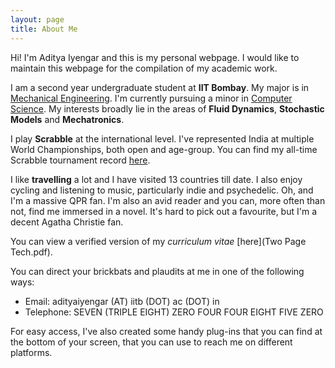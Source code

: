 ```yaml
---
layout: page
title: About Me
---
```


Hi! I'm Aditya Iyengar and this is my personal webpage. I would like to maintain this webpage for the compilation of my academic work.

I am a second year undergraduate student at **IIT Bombay**. My major is in [Mechanical Engineering](https://www.me.iitb.ac.in).
I'm currently pursuing a minor in [Computer Science](https://www.cse.iitb.ac.in).
My interests broadly lie in the areas of **Fluid Dynamics**, **Stochastic Models** and **Mechatronics**.

I play **Scrabble** at the international level. I've represented India at multiple World Championships, both open and age-group. You can find my all-time Scrabble tournament record [here](https://wespa.org/aardvark/cgi-bin/statsbootstrap.cgi?name1=Aditya%20Iyengar).

I like **travelling** a lot and I have visited 13 countries till date. I also enjoy cycling and listening to music, particularly indie and psychedelic. Oh, and I'm a massive QPR fan.
I'm also an avid reader and you can, more often than not, find me immersed in a novel. It's hard to pick out a favourite, but I'm a decent Agatha Christie fan.

You can view a verified version of my _curriculum vitae_ [here](Two Page Tech.pdf).

You can direct your brickbats and plaudits at me in one of the following ways:
* Email: adityaiyengar (AT) iitb (DOT) ac (DOT) in
* Telephone: SEVEN (TRIPLE EIGHT) ZERO FOUR FOUR EIGHT FIVE ZERO

For easy access, I've also created some handy plug-ins that you can find at the bottom of your screen, that you can use to reach me on different platforms.
